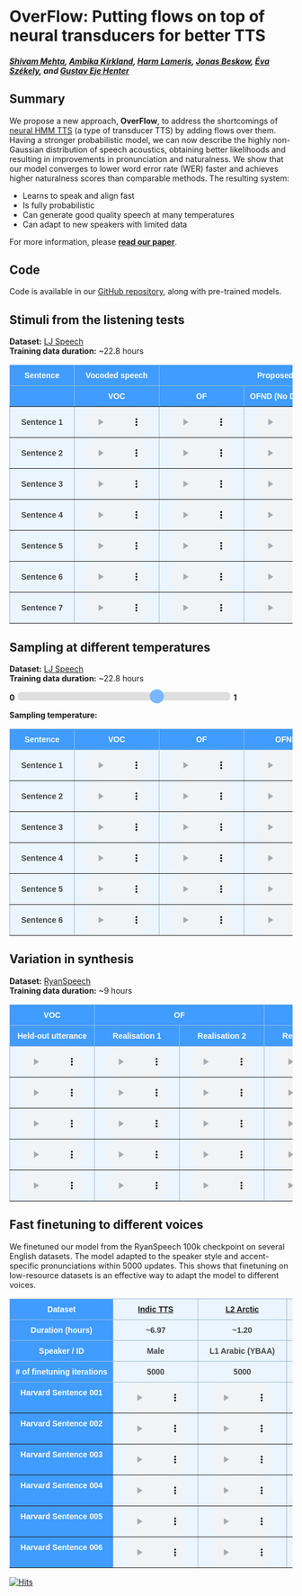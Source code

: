 # OverFlow: Putting flows on top of neural transducers for better TTS
##### [Shivam Mehta][shivam_profile], [Ambika Kirkland][ambika_profile], [Harm Lameris][harm_profile], [Jonas Beskow][jonas_profile], [Éva Székely][eva_profile], and [Gustav Eje Henter][gustav_profile]

[arxiv_link]: https://arxiv.org/abs/2108.13320
[github_link]: https://github.com/shivammehta25/OverFlow
[shivam_profile]: https://www.kth.se/profile/smehta
[ambika_profile]: https://www.kth.se/profile/kirkland
[harm_profile]: https://www.kth.se/profile/lameris
[eva_profile]: https://www.kth.se/profile/szekely
[jonas_profile]: https://www.kth.se/profile/beskow
[gustav_profile]: https://people.kth.se/~ghe/
[HiFi_GAN_LJ_FT_V1_link]: https://github.com/jik876/hifi-gan#pretrained-model
[Neural_HMM_link]: https://shivammehta25.github.io/Neural-HMM/
[RyanSpeech_link]: https://arxiv.org/abs/2106.08468
[L2_arctic_link]: https://psi.engr.tamu.edu/l2-arctic-corpus/
[Indic-TTS_link]: https://www.iitm.ac.in/donlab/tts/index.php
[SLR70_link]: https://www.openslr.org/70/
[LibriTTS_British_link]: https://github.com/OscarVanL/LibriTTS-British-Accents

<head>
<link rel="apple-touch-icon" sizes="180x180" href="favicon/apple-touch-icon.png">
<link rel="icon" type="image/png" sizes="32x32" href="favicon/favicon-32x32.png">
<link rel="icon" type="image/png" sizes="16x16" href="favicon/favicon-16x16.png">
<link rel="manifest" href="/site.webmanifest">
<link rel="mask-icon" href="/safari-pinned-tab.svg" color="#5bbad5">
<meta name="msapplication-TileColor" content="#da532c">
<meta name="theme-color" content="#ffffff">
<meta name="description" content="This page presents listening examples for our new TTS model OverFlow, links to code, pretrained models, and our paper.">

</head>

<style type="text/css">
  .tg {
    border-collapse: collapse;
    border-color: #9ABAD9;
    border-spacing: 0;
  }

  .tg td {
    background-color: #EBF5FF;
    border-color: #9ABAD9;
    border-style: solid;
    border-width: 1px;
    color: #444;
    font-family: Arial, sans-serif;
    font-size: 14px;
    overflow: hidden;
    padding: 0px 20px;
    word-break: normal;
    font-weight: bold;
    vertical-align: middle;
    horizontal-align: center;
    white-space: nowrap;
  }

  .tg th {
    background-color: #409cff;
    border-color: #9ABAD9;
    border-style: solid;
    border-width: 1px;
    color: #fff;
    font-family: Arial, sans-serif;
    font-size: 14px;
    font-weight: normal;
    overflow: hidden;
    padding: 0px 20px;
    word-break: normal;
    font-weight: bold;
    vertical-align: middle;
    horizontal-align: center;
    white-space: nowrap;
    padding: 10px;
    margin: auto;
  }

  .tg .tg-0pky {
    border-color: inherit;
    text-align: center;
    vertical-align: top,
  }

  .tg .tg-fymr {
    border-color: inherit;
    font-weight: bold;
    text-align: center;
    vertical-align: top
  }
  .slider {
  -webkit-appearance: none;
  width: 75%;
  height: 15px;
  border-radius: 5px;
  background: #d3d3d3;
  outline: none;
  opacity: 0.7;
  -webkit-transition: .2s;
  transition: opacity .2s;
}

.slider::-webkit-slider-thumb {
  -webkit-appearance: none;
  appearance: none;
  width: 25px;
  height: 25px;
  border-radius: 50%;
  background: #409cff;
  cursor: pointer;
}

.slider::-moz-range-thumb {
  width: 25px;
  height: 25px;
  border-radius: 50%;
  background: #409cff;
  cursor: pointer;
}

audio {
    width: 110px;
}
</style>

## Summary

We propose a new approach, **OverFlow**, to address the shortcomings of [neural HMM TTS][Neural_HMM_link] (a type of transducer TTS) by adding flows over them. Having a stronger probabilistic model, we can now describe the highly non-Gaussian distribution of speech acoustics, obtaining better likelihoods and resulting in improvements in pronunciation and naturalness. We show that our model converges to lower word error rate (WER) faster and achieves higher naturalness scores than comparable methods. The resulting system:
* Learns to speak and align fast
* Is fully probabilistic
* Can generate good quality speech at many temperatures
* Can adapt to new speakers with limited data

For more information, please **[read our paper][github_link]**.

<!-- ## Architecture -->


## Code

Code is available in our [GitHub repository][github_link], along with pre-trained models.

<!-- <script >
function playAudio(url) {
  new Audio(url).play();
  audio.play();
}
<img src='images/play.png' onclick="playAudio('./audio/VOC/ListeningTest/1.wav')" />

</script> -->
## Stimuli from the listening tests

<span style="font-weight: bold">Dataset:</span> [LJ Speech](https://keithito.com/LJ-Speech-Dataset/) <br>
<span style="font-weight: bold">Training data duration:</span> ~22.8 hours

<table class="tg">
  <thead>
    <tr>
      <th class="tg-0pky">Sentence</th>
      <th class="tg-0pky">Vocoded speech</th>
      <th class="tg-0pky" colspan="3">Proposed (OverFlow)</th>
      <th class="tg-0pky">Tacotron 2</th>
      <th class="tg-0pky">Glow-TTS</th>
      <th class="tg-0pky">Neural HMM TTS</th>
    </tr>
  </thead>
  <tbody>
    <tr>
      <th class="tg-fymr"></th>
      <th class="tg-fymr">VOC</th>
      <th class="tg-fymr">OF</th>
      <th class="tg-fymr">OFND (No Dropout)</th>
      <th class="tg-fymr">OFZT (Zero Temperature)</th>
      <th class="tg-fymr">T2</th>
      <th class="tg-fymr">GTTS</th>
      <th class="tg-fymr">NHMM</th>
    </tr>
    <tr>
        <td nowrap class="tg-0pky">
            <span style="font-weight:bold">Sentence 1</span>
        </td>
        <td class="tg-0pky">
          <audio id="audio-small" controls>
            <source src="./audio/VOC/ListeningTest/1.wav" type="audio/wav">
          </audio>
        </td>
        <td class="tg-0pky">
          <audio id="audio-small" controls>
            <source src="./audio/OF/ListeningTest/1.wav" type="audio/wav">
          </audio>
        </td>
        <td class="tg-0pky">
          <audio id="audio-small" controls>
            <source src="./audio/OFND/ListeningTest/1.wav" type="audio/wav">
          </audio>
        </td>
        <td class="tg-0pky">
          <audio id="audio-small" controls>
            <source src="./audio/OFZT/ListeningTest/1.wav" type="audio/wav">
          </audio>
        </td>
        <td class="tg-0pky">
          <audio id="audio-small" controls>
            <source src="./audio/T2/ListeningTest/1.wav" type="audio/wav">
          </audio>
        </td>
        <td class="tg-0pky">
          <audio id="audio-small" controls>
            <source src="./audio/GTTS/ListeningTest/1.wav" type="audio/wav">
          </audio>
        </td>
        <td class="tg-0pky">
          <audio id="audio-small" controls>
            <source src="./audio/NHMM/ListeningTest/1.wav" type="audio/wav">
          </audio>
        </td>
    </tr>
    <tr>
        <td nowrap class="tg-0pky">
            <span style="font-weight:bold">Sentence 2</span>
        </td>
        <td class="tg-0pky">
          <audio id="audio-small" controls>
            <source src="./audio/VOC/ListeningTest/2.wav" type="audio/wav">
          </audio>
        </td>
        <td class="tg-0pky">
          <audio id="audio-small" controls>
            <source src="./audio/OF/ListeningTest/2.wav" type="audio/wav">
          </audio>
        </td>
        <td class="tg-0pky">
          <audio id="audio-small" controls>
            <source src="./audio/OFND/ListeningTest/2.wav" type="audio/wav">
          </audio>
        </td>
        <td class="tg-0pky">
          <audio id="audio-small" controls>
            <source src="./audio/OFZT/ListeningTest/2.wav" type="audio/wav">
          </audio>
        </td>
        <td class="tg-0pky">
          <audio id="audio-small" controls>
            <source src="./audio/T2/ListeningTest/2.wav" type="audio/wav">
          </audio>
        </td>
        <td class="tg-0pky">
          <audio id="audio-small" controls>
            <source src="./audio/GTTS/ListeningTest/2.wav" type="audio/wav">
          </audio>
        </td>
        <td class="tg-0pky">
          <audio id="audio-small" controls>
            <source src="./audio/NHMM/ListeningTest/2.wav" type="audio/wav">
          </audio>
        </td>
    </tr>
    <tr>
        <td nowrap class="tg-0pky">
            <span style="font-weight:bold">Sentence 3</span>
        </td>
        <td class="tg-0pky">
          <audio id="audio-small" controls>
            <source src="./audio/VOC/ListeningTest/3.wav" type="audio/wav">
          </audio>
        </td>
        <td class="tg-0pky">
          <audio id="audio-small" controls>
            <source src="./audio/OF/ListeningTest/3.wav" type="audio/wav">
          </audio>
        </td>
        <td class="tg-0pky">
          <audio id="audio-small" controls>
            <source src="./audio/OFND/ListeningTest/3.wav" type="audio/wav">
          </audio>
        </td>
        <td class="tg-0pky">
          <audio id="audio-small" controls>
            <source src="./audio/OFZT/ListeningTest/3.wav" type="audio/wav">
          </audio>
        </td>
        <td class="tg-0pky">
          <audio id="audio-small" controls>
            <source src="./audio/T2/ListeningTest/3.wav" type="audio/wav">
          </audio>
        </td>
        <td class="tg-0pky">
          <audio id="audio-small" controls>
            <source src="./audio/GTTS/ListeningTest/3.wav" type="audio/wav">
          </audio>
        </td>
        <td class="tg-0pky">
          <audio id="audio-small" controls>
            <source src="./audio/NHMM/ListeningTest/3.wav" type="audio/wav">
          </audio>
        </td>
    </tr>
    <tr>
        <td nowrap class="tg-0pky">
            <span style="font-weight:bold">Sentence 4</span>
        </td>
        <td class="tg-0pky">
          <audio id="audio-small" controls>
            <source src="./audio/VOC/ListeningTest/4.wav" type="audio/wav">
          </audio>
        </td>
        <td class="tg-0pky">
          <audio id="audio-small" controls>
            <source src="./audio/OF/ListeningTest/4.wav" type="audio/wav">
          </audio>
        </td>
        <td class="tg-0pky">
          <audio id="audio-small" controls>
            <source src="./audio/OFND/ListeningTest/4.wav" type="audio/wav">
          </audio>
        </td>
        <td class="tg-0pky">
          <audio id="audio-small" controls>
            <source src="./audio/OFZT/ListeningTest/4.wav" type="audio/wav">
          </audio>
        </td>
        <td class="tg-0pky">
          <audio id="audio-small" controls>
            <source src="./audio/T2/ListeningTest/4.wav" type="audio/wav">
          </audio>
        </td>
        <td class="tg-0pky">
          <audio id="audio-small" controls>
            <source src="./audio/GTTS/ListeningTest/4.wav" type="audio/wav">
          </audio>
        </td>
        <td class="tg-0pky">
          <audio id="audio-small" controls>
            <source src="./audio/NHMM/ListeningTest/4.wav" type="audio/wav">
          </audio>
        </td>
    </tr>
    <tr>
        <td nowrap class="tg-0pky">
            <span style="font-weight:bold">Sentence 5</span>
        </td>
        <td class="tg-0pky">
          <audio id="audio-small" controls>
            <source src="./audio/VOC/ListeningTest/5.wav" type="audio/wav">
          </audio>
        </td>
        <td class="tg-0pky">
          <audio id="audio-small" controls>
            <source src="./audio/OF/ListeningTest/5.wav" type="audio/wav">
          </audio>
        </td>
        <td class="tg-0pky">
          <audio id="audio-small" controls>
            <source src="./audio/OFND/ListeningTest/5.wav" type="audio/wav">
          </audio>
        </td>
        <td class="tg-0pky">
          <audio id="audio-small" controls>
            <source src="./audio/OFZT/ListeningTest/5.wav" type="audio/wav">
          </audio>
        </td>
        <td class="tg-0pky">
          <audio id="audio-small" controls>
            <source src="./audio/T2/ListeningTest/5.wav" type="audio/wav">
          </audio>
        </td>
        <td class="tg-0pky">
          <audio id="audio-small" controls>
            <source src="./audio/GTTS/ListeningTest/5.wav" type="audio/wav">
          </audio>
        </td>
        <td class="tg-0pky">
          <audio id="audio-small" controls>
            <source src="./audio/NHMM/ListeningTest/5.wav" type="audio/wav">
          </audio>
        </td>
    </tr>
    <tr>
        <td nowrap class="tg-0pky">
            <span style="font-weight:bold">Sentence 6</span>
        </td>
        <td class="tg-0pky">
          <audio id="audio-small" controls>
            <source src="./audio/VOC/ListeningTest/6.wav" type="audio/wav">
          </audio>
        </td>
        <td class="tg-0pky">
          <audio id="audio-small" controls>
            <source src="./audio/OF/ListeningTest/6.wav" type="audio/wav">
          </audio>
        </td>
        <td class="tg-0pky">
          <audio id="audio-small" controls>
            <source src="./audio/OFND/ListeningTest/6.wav" type="audio/wav">
          </audio>
        </td>
        <td class="tg-0pky">
          <audio id="audio-small" controls>
            <source src="./audio/OFZT/ListeningTest/6.wav" type="audio/wav">
          </audio>
        </td>
        <td class="tg-0pky">
          <audio id="audio-small" controls>
            <source src="./audio/T2/ListeningTest/6.wav" type="audio/wav">
          </audio>
        </td>
        <td class="tg-0pky">
          <audio id="audio-small" controls>
            <source src="./audio/GTTS/ListeningTest/6.wav" type="audio/wav">
          </audio>
        </td>
        <td class="tg-0pky">
          <audio id="audio-small" controls>
            <source src="./audio/NHMM/ListeningTest/6.wav" type="audio/wav">
          </audio>
        </td>
    </tr>
    <tr>
        <td nowrap class="tg-0pky">
            <span style="font-weight:bold">Sentence 7</span>
        </td>
        <td class="tg-0pky">
          <audio id="audio-small" controls>
            <source src="./audio/VOC/ListeningTest/7.wav" type="audio/wav">
          </audio>
        </td>
        <td class="tg-0pky">
          <audio id="audio-small" controls>
            <source src="./audio/OF/ListeningTest/7.wav" type="audio/wav">
          </audio>
        </td>
        <td class="tg-0pky">
          <audio id="audio-small" controls>
            <source src="./audio/OFND/ListeningTest/7.wav" type="audio/wav">
          </audio>
        </td>
        <td class="tg-0pky">
          <audio id="audio-small" controls>
            <source src="./audio/OFZT/ListeningTest/7.wav" type="audio/wav">
          </audio>
        </td>
        <td class="tg-0pky">
          <audio id="audio-small" controls>
            <source src="./audio/T2/ListeningTest/7.wav" type="audio/wav">
          </audio>
        </td>
        <td class="tg-0pky">
          <audio id="audio-small" controls>
            <source src="./audio/GTTS/ListeningTest/7.wav" type="audio/wav">
          </audio>
        </td>
        <td class="tg-0pky">
          <audio id="audio-small" controls>
            <source src="./audio/NHMM/ListeningTest/7.wav" type="audio/wav">
          </audio>
        </td>
    </tr>
  </tbody>
</table>


## Sampling at different temperatures

<span style="font-weight: bold">Dataset:</span> [LJ Speech](https://keithito.com/LJ-Speech-Dataset/) <br>
<span style="font-weight: bold">Training data duration:</span> ~22.8 hours


<div class="slidecontainer">
  <label for="myRange"><span style="font-weight:bold"> 0 </span></label>
  <input type="range" min="0" max="3" value="2" step="1" class="slider" id="myRange">
  <label for="myRange"><span style="font-weight:bold"> 1 </span> </label>
  <p><span style="font-weight:bold">Sampling temperature:</span> <span id="demo"></span>
  </p>
</div>
<table class="tg">
  <thead>
    <tr>
      <th class="tg-0pky">Sentence</th>
      <th class="tg-0pky">VOC</th>
      <th class="tg-0pky">OF</th>
      <th class="tg-0pky">OFND</th>
      <th class="tg-0pky">GTTS</th>
      <th class="tg-0pky">NHMM</th>
    </tr>
  </thead>
  <tbody>
    <tr>
      <td nowrap class="tg-0pky">
        <span style="font-weight:bold">Sentence 1</span>
      </td>
      <td class="tg-0pky">
        <audio controls>
          <source src="./audio/VOC/SamplingTemperature/1.wav" type="audio/wav">
        </audio>
      </td>
      <td class="tg-0pky">
        <audio controls id="OF_a_1">
          <source id="OF_s_1" src="./audio/OF/SamplingTemperature/1_667.wav" type="audio/wav">
        </audio>
      </td>
      <td class="tg-0pky">
        <audio controls id="OFND_a_1">
          <source id="OFND_s_1" src="./audio/OFND/SamplingTemperature/1_667.wav" type="audio/wav">
        </audio>
      </td>
      <td class="tg-0pky">
        <audio controls id="GTTS_a_1">
          <source id="GTTS_s_1" src="./audio/GTTS/SamplingTemperature/1_667.wav" type="audio/wav">
        </audio>
      </td>
      <td class="tg-0pky">
        <audio controls id="NHMM_a_1">
          <source id="NHMM_s_1" src="./audio/NHMM/SamplingTemperature/1_667.wav" type="audio/wav">
        </audio>
      </td>
    </tr>
    <tr>
      <td nowrap class="tg-0pky">
        <span style="font-weight:bold">Sentence 2</span>
      </td>
      <td class="tg-0pky">
        <audio controls>
          <source src="./audio/VOC/SamplingTemperature/2.wav" type="audio/wav">
        </audio>
      </td>
      <td class="tg-0pky">
        <audio controls id="OF_a_2">
          <source id="OF_s_2" src="./audio/OF/SamplingTemperature/2_667.wav" type="audio/wav">
        </audio>
      </td>
      <td class="tg-0pky">
        <audio controls id="OFND_a_2">
          <source id="OFND_s_2" src="./audio/OFND/SamplingTemperature/2_667.wav" type="audio/wav">
        </audio>
      </td>
      <td class="tg-0pky">
        <audio controls id="GTTS_a_2">
          <source id="GTTS_s_2" src="./audio/GTTS/SamplingTemperature/2_667.wav" type="audio/wav">
        </audio>
      </td>
      <td class="tg-0pky">
        <audio controls id="NHMM_a_2">
          <source id="NHMM_s_2" src="./audio/NHMM/SamplingTemperature/2_667.wav" type="audio/wav">
        </audio>
      </td>
    </tr>
    <tr>
      <td nowrap class="tg-0pky">
        <span style="font-weight:bold">Sentence 3</span>
      </td>
      <td class="tg-0pky">
        <audio controls>
          <source src="./audio/VOC/SamplingTemperature/3.wav" type="audio/wav">
        </audio>
      </td>
      <td class="tg-0pky">
        <audio controls id="OF_a_3">
          <source id="OF_s_3" src="./audio/OF/SamplingTemperature/3_667.wav" type="audio/wav">
        </audio>
      </td>
      <td class="tg-0pky">
        <audio controls id="OFND_a_3">
          <source id="OFND_s_3" src="./audio/OFND/SamplingTemperature/3_667.wav" type="audio/wav">
        </audio>
      </td>
      <td class="tg-0pky">
        <audio controls id="GTTS_a_3">
          <source id="GTTS_s_3" src="./audio/GTTS/SamplingTemperature/3_667.wav" type="audio/wav">
        </audio>
      </td>
      <td class="tg-0pky">
        <audio controls id="NHMM_a_3">
          <source id="NHMM_s_3" src="./audio/NHMM/SamplingTemperature/3_667.wav" type="audio/wav">
        </audio>
      </td>
    </tr>
    <tr>
      <td nowrap class="tg-0pky">
        <span style="font-weight:bold">Sentence 4</span>
      </td>
      <td class="tg-0pky">
        <audio controls>
          <source src="./audio/VOC/SamplingTemperature/4.wav" type="audio/wav">
        </audio>
      </td>
      <td class="tg-0pky">
        <audio controls id="OF_a_4">
          <source id="OF_s_4" src="./audio/OF/SamplingTemperature/4_667.wav" type="audio/wav">
        </audio>
      </td>
      <td class="tg-0pky">
        <audio controls id="OFND_a_4">
          <source id="OFND_s_4" src="./audio/OFND/SamplingTemperature/4_667.wav" type="audio/wav">
        </audio>
      </td>
      <td class="tg-0pky">
        <audio controls id="GTTS_a_4">
          <source id="GTTS_s_4" src="./audio/GTTS/SamplingTemperature/4_667.wav" type="audio/wav">
        </audio>
      </td>
      <td class="tg-0pky">
        <audio controls id="NHMM_a_4">
          <source id="NHMM_s_4" src="./audio/NHMM/SamplingTemperature/4_667.wav" type="audio/wav">
        </audio>
      </td>
    </tr>
    <tr>
      <td nowrap class="tg-0pky">
        <span style="font-weight:bold">Sentence 5</span>
      </td>
      <td class="tg-0pky">
        <audio controls>
          <source src="./audio/VOC/SamplingTemperature/5.wav" type="audio/wav">
        </audio>
      </td>
      <td class="tg-0pky">
        <audio controls id="OF_a_5">
          <source id="OF_s_5" src="./audio/OF/SamplingTemperature/5_667.wav" type="audio/wav">
        </audio>
      </td>
      <td class="tg-0pky">
        <audio controls id="OFND_a_5">
          <source id="OFND_s_5" src="./audio/OFND/SamplingTemperature/5_667.wav" type="audio/wav">
        </audio>
      </td>
      <td class="tg-0pky">
        <audio controls id="GTTS_a_5">
          <source id="GTTS_s_5" src="./audio/GTTS/SamplingTemperature/5_667.wav" type="audio/wav">
        </audio>
      </td>
      <td class="tg-0pky">
        <audio controls id="NHMM_a_5">
          <source id="NHMM_s_5" src="./audio/NHMM/SamplingTemperature/5_667.wav" type="audio/wav">
        </audio>
      </td>
    </tr>
    <tr>
      <td nowrap class="tg-0pky">
        <span style="font-weight:bold">Sentence 6</span>
      </td>
      <td class="tg-0pky">
        <audio controls>
          <source src="./audio/VOC/SamplingTemperature/6.wav" type="audio/wav">
        </audio>
      </td>
      <td class="tg-0pky">
        <audio controls id="OF_a_6">
          <source id="OF_s_6" src="./audio/OF/SamplingTemperature/6_667.wav" type="audio/wav">
        </audio>
      </td>
      <td class="tg-0pky">
        <audio controls id="OFND_a_6">
          <source id="OFND_s_6" src="./audio/OFND/SamplingTemperature/6_667.wav" type="audio/wav">
        </audio>
      </td>
      <td class="tg-0pky">
        <audio controls id="GTTS_a_6">
          <source id="GTTS_s_6" src="./audio/GTTS/SamplingTemperature/6_667.wav" type="audio/wav">
        </audio>
      </td>
      <td class="tg-0pky">
        <audio controls id="NHMM_a_6">
          <source id="NHMM_s_6" src="./audio/NHMM/SamplingTemperature/6_667.wav" type="audio/wav">
        </audio>
      </td>
    </tr>
  </tbody>
</table>


<script>
  const values = [0, 0.334, 0.667, 1];
  const n_sent = 6;
  const file_names = ['0', '334', '667', '1'];
  var slider = document.getElementById("myRange");
  var output = document.getElementById("demo");
  const systems = ["OF", "OFND", "GTTS", "NHMM"];

  let audios = [];
  // initialize audios
  for(let i=0; i<systems.length; i++){
    let row = [];
    for(let j=0; j< n_sent; j++){
      src_audio = {
        'src': document.getElementById(`${systems[i]}_s_${j+1}`),
        'audio': document.getElementById(`${systems[i]}_a_${j+1}`)
      }

      row.push(src_audio);
    }
    audios.push(row);
  }

  output.innerHTML = values[slider.value];
  slider.oninput = function() {
    output.innerHTML = values[this.value];

    for (let i = 0; i < systems.length; i++){
      let number = this.value;

      for (let j=0; j< n_sent; j++){
        audios[i][j]['src'].src = `./audio/${systems[i]}/SamplingTemperature/${j+1}_${file_names[number]}.wav`;
        audios[i][j]['audio'].load();
      }
    }
  }
</script>


## Variation in synthesis


<span style="font-weight: bold">Dataset:</span> [RyanSpeech](https://keithito.com/LJ-Speech-Dataset/) <br>
<span style="font-weight: bold">Training data duration:</span> ~9 hours


<table class="tg">
<thead>
  <tr>
    <th class="tg-0pky">VOC</th>
    <th class="tg-0pky" colspan="2">OF</th>
    <th class="tg-0pky" colspan="2">OFND</th>
    <th class="tg-0pky" colspan="2">OFZT</th>
  </tr>
  <tr>
    <th class="tg-0pky" nowrap>Held-out utterance</th>
    <th class="tg-0pky" nowrap>Realisation 1</th>
    <th class="tg-0pky" nowrap>Realisation 2</th>
    <th class="tg-0pky" nowrap>Realisation 1</th>
    <th class="tg-0pky" nowrap>Realisation 2</th>
    <th class="tg-0pky" nowrap>Realisation 1</th>
    <th class="tg-0pky" nowrap>Realisation 2</th>
  </tr>
</thead>
<tbody>
  <tr>
    <td class="tg-0pky">
      <audio id="audio-small" controls>
              <source src="./audio/VOC/RyanVariations/1.wav" type="audio/wav">
      </audio>
    </td>
    <td class="tg-0pky">
      <audio id="audio-small" controls>
              <source src="./audio/OF/RyanVariations/1a.wav" type="audio/wav">
      </audio>
    </td>
    <td class="tg-0pky">
      <audio id="audio-small" controls>
              <source src="./audio/OF/RyanVariations/1b.wav" type="audio/wav">
      </audio>
    </td>
    <td class="tg-0pky">
      <audio id="audio-small" controls>
              <source src="./audio/OFND/RyanVariations/1a.wav" type="audio/wav">
      </audio>
    </td>
    <td class="tg-0pky">
      <audio id="audio-small" controls>
              <source src="./audio/OFND/RyanVariations/1b.wav" type="audio/wav">
      </audio>
    </td>
    <td class="tg-0pky">
      <audio id="audio-small" controls>
              <source src="./audio/OFZT/RyanVariations/1a.wav" type="audio/wav">
      </audio>
    </td>
    <td class="tg-0pky">
      <audio id="audio-small" controls>
              <source src="./audio/OFZT/RyanVariations/1b.wav" type="audio/wav">
      </audio>
    </td>
  </tr>
    <tr>
    <td class="tg-0pky">
      <audio id="audio-small" controls>
              <source src="./audio/VOC/RyanVariations/2.wav" type="audio/wav">
      </audio>
    </td>
    <td class="tg-0pky">
      <audio id="audio-small" controls>
              <source src="./audio/OF/RyanVariations/2a.wav" type="audio/wav">
      </audio>
    </td>
    <td class="tg-0pky">
      <audio id="audio-small" controls>
              <source src="./audio/OF/RyanVariations/2b.wav" type="audio/wav">
      </audio>
    </td>
    <td class="tg-0pky">
      <audio id="audio-small" controls>
              <source src="./audio/OFND/RyanVariations/2a.wav" type="audio/wav">
      </audio>
    </td>
    <td class="tg-0pky">
      <audio id="audio-small" controls>
              <source src="./audio/OFND/RyanVariations/2b.wav" type="audio/wav">
      </audio>
    </td>
    <td class="tg-0pky">
      <audio id="audio-small" controls>
              <source src="./audio/OFZT/RyanVariations/2a.wav" type="audio/wav">
      </audio>
    </td>
    <td class="tg-0pky">
      <audio id="audio-small" controls>
              <source src="./audio/OFZT/RyanVariations/2b.wav" type="audio/wav">
      </audio>
    </td>
  </tr>
    <tr>
    <td class="tg-0pky">
      <audio id="audio-small" controls>
              <source src="./audio/VOC/RyanVariations/3.wav" type="audio/wav">
      </audio>
    </td>
    <td class="tg-0pky">
      <audio id="audio-small" controls>
              <source src="./audio/OF/RyanVariations/3a.wav" type="audio/wav">
      </audio>
    </td>
    <td class="tg-0pky">
      <audio id="audio-small" controls>
              <source src="./audio/OF/RyanVariations/3b.wav" type="audio/wav">
      </audio>
    </td>
    <td class="tg-0pky">
      <audio id="audio-small" controls>
              <source src="./audio/OFND/RyanVariations/3a.wav" type="audio/wav">
      </audio>
    </td>
    <td class="tg-0pky">
      <audio id="audio-small" controls>
              <source src="./audio/OFND/RyanVariations/3b.wav" type="audio/wav">
      </audio>
    </td>
    <td class="tg-0pky">
      <audio id="audio-small" controls>
              <source src="./audio/OFZT/RyanVariations/3a.wav" type="audio/wav">
      </audio>
    </td>
    <td class="tg-0pky">
      <audio id="audio-small" controls>
              <source src="./audio/OFZT/RyanVariations/3b.wav" type="audio/wav">
      </audio>
    </td>
  </tr>
    <tr>
    <td class="tg-0pky">
      <audio id="audio-small" controls>
              <source src="./audio/VOC/RyanVariations/4.wav" type="audio/wav">
      </audio>
    </td>
    <td class="tg-0pky">
      <audio id="audio-small" controls>
              <source src="./audio/OF/RyanVariations/4a.wav" type="audio/wav">
      </audio>
    </td>
    <td class="tg-0pky">
      <audio id="audio-small" controls>
              <source src="./audio/OF/RyanVariations/4b.wav" type="audio/wav">
      </audio>
    </td>
    <td class="tg-0pky">
      <audio id="audio-small" controls>
              <source src="./audio/OFND/RyanVariations/4a.wav" type="audio/wav">
      </audio>
    </td>
    <td class="tg-0pky">
      <audio id="audio-small" controls>
              <source src="./audio/OFND/RyanVariations/4b.wav" type="audio/wav">
      </audio>
    </td>
    <td class="tg-0pky">
      <audio id="audio-small" controls>
              <source src="./audio/OFZT/RyanVariations/4a.wav" type="audio/wav">
      </audio>
    </td>
    <td class="tg-0pky">
      <audio id="audio-small" controls>
              <source src="./audio/OFZT/RyanVariations/4b.wav" type="audio/wav">
      </audio>
    </td>
  </tr>
    <tr>
    <td class="tg-0pky">
      <audio id="audio-small" controls>
              <source src="./audio/VOC/RyanVariations/5.wav" type="audio/wav">
      </audio>
    </td>
    <td class="tg-0pky">
      <audio id="audio-small" controls>
              <source src="./audio/OF/RyanVariations/5a.wav" type="audio/wav">
      </audio>
    </td>
    <td class="tg-0pky">
      <audio id="audio-small" controls>
              <source src="./audio/OF/RyanVariations/5b.wav" type="audio/wav">
      </audio>
    </td>
    <td class="tg-0pky">
      <audio id="audio-small" controls>
              <source src="./audio/OFND/RyanVariations/5a.wav" type="audio/wav">
      </audio>
    </td>
    <td class="tg-0pky">
      <audio id="audio-small" controls>
              <source src="./audio/OFND/RyanVariations/5b.wav" type="audio/wav">
      </audio>
    </td>
    <td class="tg-0pky">
      <audio id="audio-small" controls>
              <source src="./audio/OFZT/RyanVariations/5a.wav" type="audio/wav">
      </audio>
    </td>
    <td class="tg-0pky">
      <audio id="audio-small" controls>
              <source src="./audio/OFZT/RyanVariations/5b.wav" type="audio/wav">
      </audio>
    </td>
  </tr>
</tbody>
</table>


## Fast finetuning to different voices

We finetuned our model from the RyanSpeech 100k checkpoint on several English datasets. The model adapted to the speaker style and accent-specific pronunciations within 5000 updates. This shows that finetuning on low-resource datasets is an effective way to adapt the model to different voices.


<table class="tg">
<thead>
  <tr>
    <th class="tg-fymr">Dataset</th>
    <td class="tg-0pky"><a href="https://www.iitm.ac.in/donlab/tts/index.php">Indic TTS</a></td>
    <td class="tg-0pky"><a href="https://psi.engr.tamu.edu/l2-arctic-corpus/">L2 Arctic</a></td>
    <td class="tg-0pky"><a href="https://psi.engr.tamu.edu/l2-arctic-corpus/">L2 Arctic</a></td>
    <td class="tg-0pky"><a href="https://github.com/OscarVanL/LibriTTS-British-Accents">LibriTTS-British</a></td>
    <td class="tg-0pky"><a href="https://www.openslr.org/70/">SLR70 (Nigerian English)</a></td>
  </tr>
    <tr>
    <th class="tg-fymr">Duration (hours)</th>
    <td class="tg-0pky">~6.97</td>
    <td class="tg-0pky">~1.20</td>
    <td class="tg-0pky">~1.08</td>
    <td class="tg-0pky">0.44</td>
    <td class="tg-0pky">0.45</td>
  </tr>
  <tr>
    <th class="tg-fymr">Speaker / ID</th>
    <td class="tg-0pky">Male</td>
    <td class="tg-0pky">L1 Arabic (YBAA)</td>
    <td class="tg-0pky">L1 Mandarin (TXHC)</td>
    <td class="tg-0pky">7700</td>
    <td class="tg-0pky">07508</td>
  </tr>
  <tr>
    <th class="tg-fymr"># of finetuning iterations</th>
    <td class="tg-0pky">5000</td>
    <td class="tg-0pky">5000</td>
    <td class="tg-0pky">5000</td>
    <td class="tg-0pky">5000</td>
    <td class="tg-0pky">5000</td>
  </tr>
  <!-- <tr>
    <th class="tg-fymr">Harvard Sentence #</th>
    <td class="tg-0pky"></td>
    <td class="tg-0pky"></td>
    <td class="tg-0pky"></td>
    <td class="tg-0pky"></td>
    <td class="tg-0pky"></td>
  </tr> -->
</thead>
<tbody>
  <tr>
    <th class="tg-fymr">Harvard Sentence 001</th>
    <td class="tg-0pky">
      <audio id="audio-small" controls>
              <source src="./audio/OF/DifferentSpeakers/Indian_1.wav" type="audio/wav">
      </audio>
    </td>
    <td class="tg-0pky">
      <audio id="audio-small" controls>
              <source src="./audio/OF/DifferentSpeakers/Arab_1.wav" type="audio/wav">
      </audio>
    </td>
    <td class="tg-0pky">
      <audio id="audio-small" controls>
              <source src="./audio/OF/DifferentSpeakers/Mandarin_1.wav" type="audio/wav">
      </audio>
    </td>
    <td class="tg-0pky">
      <audio id="audio-small" controls>
              <source src="./audio/OF/DifferentSpeakers/British_1.wav" type="audio/wav">
      </audio>
    </td>
    <td class="tg-0pky">
      <audio id="audio-small" controls>
              <source src="./audio/OF/DifferentSpeakers/Nigerian_1.wav" type="audio/wav">
      </audio>
    </td>
  </tr>
  <tr>
    <th class="tg-fymr">Harvard Sentence 002</th>
    <td class="tg-0pky">
      <audio id="audio-small" controls>
              <source src="./audio/OF/DifferentSpeakers/Indian_2.wav" type="audio/wav">
      </audio>
    </td>
    <td class="tg-0pky">
      <audio id="audio-small" controls>
              <source src="./audio/OF/DifferentSpeakers/Arab_2.wav" type="audio/wav">
      </audio>
    </td>
    <td class="tg-0pky">
      <audio id="audio-small" controls>
              <source src="./audio/OF/DifferentSpeakers/Mandarin_2.wav" type="audio/wav">
      </audio>
    </td>
    <td class="tg-0pky">
      <audio id="audio-small" controls>
              <source src="./audio/OF/DifferentSpeakers/British_2.wav" type="audio/wav">
      </audio>
    </td>
    <td class="tg-0pky">
      <audio id="audio-small" controls>
              <source src="./audio/OF/DifferentSpeakers/Nigerian_2.wav" type="audio/wav">
      </audio>
    </td>
  </tr>
  <tr>
    <th class="tg-fymr">Harvard Sentence 003</th>
    <td class="tg-0pky">
      <audio id="audio-small" controls>
              <source src="./audio/OF/DifferentSpeakers/Indian_3.wav" type="audio/wav">
      </audio>
    </td>
    <td class="tg-0pky">
      <audio id="audio-small" controls>
              <source src="./audio/OF/DifferentSpeakers/Arab_3.wav" type="audio/wav">
      </audio>
    </td>
    <td class="tg-0pky">
      <audio id="audio-small" controls>
              <source src="./audio/OF/DifferentSpeakers/Mandarin_3.wav" type="audio/wav">
      </audio>
    </td>
    <td class="tg-0pky">
      <audio id="audio-small" controls>
              <source src="./audio/OF/DifferentSpeakers/British_3.wav" type="audio/wav">
      </audio>
    </td>
    <td class="tg-0pky">
      <audio id="audio-small" controls>
              <source src="./audio/OF/DifferentSpeakers/Nigerian_3.wav" type="audio/wav">
      </audio>
    </td>
  </tr>
  <tr>
    <th class="tg-fymr">Harvard Sentence 004</th>
    <td class="tg-0pky">
      <audio id="audio-small" controls>
              <source src="./audio/OF/DifferentSpeakers/Indian_4.wav" type="audio/wav">
      </audio>
    </td>
    <td class="tg-0pky">
      <audio id="audio-small" controls>
              <source src="./audio/OF/DifferentSpeakers/Arab_4.wav" type="audio/wav">
      </audio>
    </td>
    <td class="tg-0pky">
      <audio id="audio-small" controls>
              <source src="./audio/OF/DifferentSpeakers/Mandarin_4.wav" type="audio/wav">
      </audio>
    </td>
    <td class="tg-0pky">
      <audio id="audio-small" controls>
              <source src="./audio/OF/DifferentSpeakers/British_4.wav" type="audio/wav">
      </audio>
    </td>
    <td class="tg-0pky">
      <audio id="audio-small" controls>
              <source src="./audio/OF/DifferentSpeakers/Nigerian_4.wav" type="audio/wav">
      </audio>
    </td>
  </tr>
  <tr>
    <th class="tg-fymr">Harvard Sentence 005</th>
    <td class="tg-0pky">
      <audio id="audio-small" controls>
              <source src="./audio/OF/DifferentSpeakers/Indian_5.wav" type="audio/wav">
      </audio>
    </td>
    <td class="tg-0pky">
      <audio id="audio-small" controls>
              <source src="./audio/OF/DifferentSpeakers/Arab_5.wav" type="audio/wav">
      </audio>
    </td>
    <td class="tg-0pky">
      <audio id="audio-small" controls>
              <source src="./audio/OF/DifferentSpeakers/Mandarin_5.wav" type="audio/wav">
      </audio>
    </td>
    <td class="tg-0pky">
      <audio id="audio-small" controls>
              <source src="./audio/OF/DifferentSpeakers/British_5.wav" type="audio/wav">
      </audio>
    </td>
    <td class="tg-0pky">
      <audio id="audio-small" controls>
              <source src="./audio/OF/DifferentSpeakers/Nigerian_5.wav" type="audio/wav">
      </audio>
    </td>
  </tr>
  <tr>
    <th class="tg-fymr">Harvard Sentence 006</th>
    <td class="tg-0pky">
      <audio id="audio-small" controls>
              <source src="./audio/OF/DifferentSpeakers/Indian_6.wav" type="audio/wav">
      </audio>
    </td>
    <td class="tg-0pky">
      <audio id="audio-small" controls>
              <source src="./audio/OF/DifferentSpeakers/Arab_6.wav" type="audio/wav">
      </audio>
    </td>
    <td class="tg-0pky">
      <audio id="audio-small" controls>
              <source src="./audio/OF/DifferentSpeakers/Mandarin_6.wav" type="audio/wav">
      </audio>
    </td>
    <td class="tg-0pky">
      <audio id="audio-small" controls>
              <source src="./audio/OF/DifferentSpeakers/British_6.wav" type="audio/wav">
      </audio>
    </td>
    <td class="tg-0pky">
      <audio id="audio-small" controls>
              <source src="./audio/OF/DifferentSpeakers/Nigerian_6.wav" type="audio/wav">
      </audio>
    </td>
  </tr>
</tbody>
</table>



[![Hits](https://hits.seeyoufarm.com/api/count/incr/badge.svg?url=https%3A%2F%2Fshivammehta25.github.io%2FOverFlow&count_bg=%23409CFF&title_bg=%23555555&icon=&icon_color=%23E7E7E7&title=hits&edge_flat=false)](https://hits.seeyoufarm.com)
